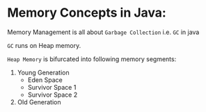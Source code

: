 # Memory Concepts in Java:

Memory Management is all about `Garbage Collection` i.e. `GC` in java  

`GC` runs on Heap memory.  

`Heap Memory` is bifurcated into following memory segments:  
1. Young Generation
   - Eden Space
   - Survivor Space 1
   - Survivor Space 2
2. Old Generation

